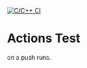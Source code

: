 [![C/C++ CI](https://github.com/decoles/gh_actions/actions/workflows/actions.yml/badge.svg)](https://github.com/decoles/gh_actions/actions/workflows/actions.yml)

# Actions Test
on a push runs.
